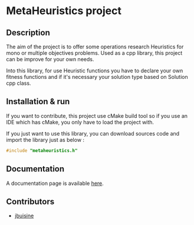 # MetaHeuristics project


## Description

The aim of the project is to offer some operations research Heuristics for mono or multiple objectives problems. Used as a cpp library, this project can be improve for your own needs.

Into this library, for use Heuristic functions you have to declare your own fitness functions and if it's necessary your solution type based on Solution cpp class.

## Installation & run

If you want to contribute, this project use cMake build tool so if you use an IDE which has cMake, you only have to load the project with.

If you just want to use this library, you can download sources code and import the library just as below :

```c
#include "metaheuristics.h"
```


## Documentation

A documentation page is available [here](https://jeromebuisine.fr/project/heuristics-lib/).

## Contributors

* [jbuisine](https://github.com/jbuisine)
